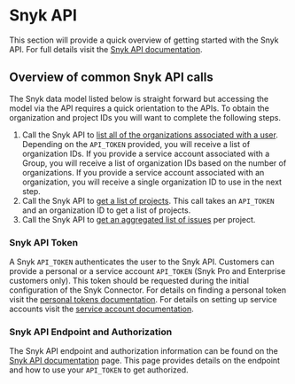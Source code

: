 # Snyk API

This section will provide a quick overview of getting started with the Snyk API. For full details visit the [Snyk API documentation](https://www.notion.so/snyk/How-to-Build-a-Snyk-Connector-0d54bd5d3c7f4baab49b656dfffcded0#d2d9bb65fddb4cd783d2cf4e0a99e2e4).

## Overview of common Snyk API calls

The Snyk data model listed below is straight forward but accessing the model via the API requires a quick orientation to the APIs. To obtain the organization and project IDs you will want to complete the following steps.

1. Call the Snyk API to [list all of the organizations associated with a user](https://snyk.docs.apiary.io/#reference/organizations/the-snyk-organization-for-a-request/list-all-the-organizations-a-user-belongs-to). Depending on the `API_TOKEN` provided, you will receive a list of organization IDs. If you provide a service account associated with a Group, you will receive a list of organization IDs based on the number of organizations. If you provide a service account associated with an organization, you will receive a single organization ID to use in the next step.
2. Call the Snyk API to [get a list of projects](https://snyk.docs.apiary.io/#reference/projects/all-projects/list-all-projects). This call takes an `API_TOKEN` and an organization ID to get a list of projects.
3. Call the Snyk API to [get an aggregated list of issues](https://snyk.docs.apiary.io/#reference/projects/aggregated-project-issues/list-all-aggregated-issues) per project.

### Snyk API Token

A Snyk `API_TOKEN` authenticates the user to the Snyk API. Customers can provide a personal or a service account `API_TOKEN` \(Snyk Pro and Enterprise customers only\). This token should be requested during the initial configuration of the Snyk Connector. For details on finding a personal token visit the [personal tokens documentation](https://support.snyk.io/hc/en-us/articles/360004037557-Authentication-for-API). For details on setting up service accounts visit the [service account documentation](https://support.snyk.io/hc/en-us/articles/360004037597-Service-accounts).

### Snyk API Endpoint and Authorization

The Snyk API endpoint and authorization information can be found on the [Snyk API documentation](https://snyk.docs.apiary.io/#introduction/api-url) page. This page provides details on the endpoint and how to use your `API_TOKEN` to get authorized.

